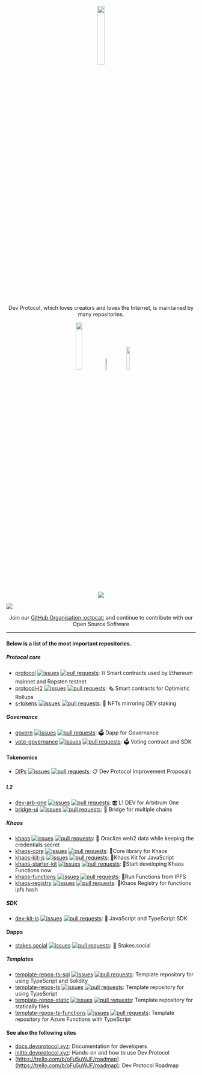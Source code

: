 <p align="center"><a href="http://devprotocol.xyz/"><img src="https://raw.githubusercontent.com/dev-protocol/.github/main/assets/Dev--animated.gif" width="20%"></a></p>

<p align="center">Dev Protocol, which loves creators and loves the Internet, is maintained by many repositories.</p>

<p align="center">
<a href="http://devprotocol.xyz/"><img src="https://custom-icon-badges.herokuapp.com/badge/Dev_Protocol_Website-black.svg?logo=devprtcl" width="18%"></a>
<a href="https://medium.com/devprtcl"><img src="https://img.shields.io/badge/Medium-12100E?style=for-the-badge&logo=medium&logoColor=white" width="9%"></a>
<a href="https://stakes.social/"><img src="https://custom-icon-badges.herokuapp.com/badge/Stakes.social-black.svg?logo=stakes.social" width="12.6%"></a>
</p>

<p align="center">
  <img src="https://readme-typing-svg.herokuapp.com?font=Poppins&color=%234DD0FD&size=24&center=true&vCenter=true&width=700&height=100&lines=Welcome+to+Dev+Protocol;We+support+the+Open+Source+Community;It's+time+to+tokenize+Open+Source+Software;We+love+%24DEV+and+Stakes.social;Developers+and+Sponsors+are+rewarded+with+Tokens"></a>
</p>

<img src="https://user-images.githubusercontent.com/73097560/115834477-dbab4500-a447-11eb-908a-139a6edaec5c.gif">

<p align="center">Join our <a href="https://github.com/dev-protocol/community/issues/new?assignees=&labels=github-invitation&template=invitation.yml&title=Please+invite+me+to+the+community">GitHub Organisation :octocat:</a> and continue to contribute with our Open Source Software</p>

--- 

#### Below is a list of the most important repositories.

##### Protocol core

- [protocol](https://github.com/dev-protocol/protocol) [![issues](https://img.shields.io/github/issues/dev-protocol/protocol)](https://github.com/dev-protocol/protocol/issues) [![pull requests](https://img.shields.io/github/issues-pr/dev-protocol/protocol)](https://github.com/dev-protocol/protocol/pulls): ⛓ Smart contracts used by Ethereum mainnet and Ropsten testnet
- [protocol-l2](https://github.com/dev-protocol/protocol-l2) [![issues](https://img.shields.io/github/issues/dev-protocol/protocol-l2)](https://github.com/dev-protocol/protocol-l2/issues) [![pull requests](https://img.shields.io/github/issues-pr/dev-protocol/protocol-l2)](https://github.com/dev-protocol/protocol-l2/pulls): 🗞️ Smart contracts for Optimistic Rollups
- [s-tokens](https://github.com/dev-protocol/s-tokens) [![issues](https://img.shields.io/github/issues/dev-protocol/s-tokens)](https://github.com/dev-protocol/s-tokens/issues) [![pull requests](https://img.shields.io/github/issues-pr/dev-protocol/s-tokens)](https://github.com/dev-protocol/s-tokens/pulls): 💞 NFTs mirroring DEV staking

##### Governance

- [govern](https://github.com/dev-protocol/govern) [![issues](https://img.shields.io/github/issues/dev-protocol/govern)](https://github.com/dev-protocol/govern/issues) [![pull requests](https://img.shields.io/github/issues-pr/dev-protocol/govern)](https://github.com/dev-protocol/govern/pulls): 🗳 Dapp for Governance
- [vote-governance](https://github.com/dev-protocol/vote-governance) [![issues](https://img.shields.io/github/issues/dev-protocol/vote-governance)](https://github.com/dev-protocol/vote-governance/issues) [![pull requests](https://img.shields.io/github/issues-pr/dev-protocol/vote-governance)](https://github.com/dev-protocol/vote-governance/pulls): 🗳 Voting contract and SDK

#### Tokenomics

- [DIPs](https://github.com/dev-protocol/DIPs) [![issues](https://img.shields.io/github/issues/dev-protocol/DIPs)](https://github.com/dev-protocol/DIPs/issues) [![pull requests](https://img.shields.io/github/issues-pr/dev-protocol/DIPs)](https://github.com/dev-protocol/DIPs/pulls): 📋 Dev Protocol Improvement Proposals

##### L2

- [dev-arb-one](https://github.com/dev-protocol/dev-arb-one) [![issues](https://img.shields.io/github/issues/dev-protocol/dev-arb-one)](https://github.com/dev-protocol/dev-arb-one/issues) [![pull requests](https://img.shields.io/github/issues-pr/dev-protocol/dev-arb-one)](https://github.com/dev-protocol/dev-arb-one/pulls): 🆎 L1 DEV for Arbitrum One
- [bridge-ui](https://github.com/dev-protocol/bridge-ui) [![issues](https://img.shields.io/github/issues/dev-protocol/bridge-ui)](https://github.com/dev-protocol/bridge-ui/issues) [![pull requests](https://img.shields.io/github/issues-pr/dev-protocol/bridge-ui)](https://github.com/dev-protocol/bridge-ui/pulls): 🌉 Bridge for multiple chains

##### Khaos

- [khaos](https://github.com/dev-protocol/khaos) [![issues](https://img.shields.io/github/issues/dev-protocol/khaos)](https://github.com/dev-protocol/khaos/issues) [![pull requests](https://img.shields.io/github/issues-pr/dev-protocol/khaos)](https://github.com/dev-protocol/khaos/pulls): 🌌 Oraclize web2 data while keeping the credentials secret
- [khaos-core](https://github.com/dev-protocol/khaos-core) [![issues](https://img.shields.io/github/issues/dev-protocol/khaos-core)](https://github.com/dev-protocol/khaos-core/issues) [![pull requests](https://img.shields.io/github/issues-pr/dev-protocol/khaos-core)](https://github.com/dev-protocol/khaos-core/pulls): 🌌Core library for Khaos
- [khaos-kit-js](https://github.com/dev-protocol/khaos-kit-js) [![issues](https://img.shields.io/github/issues/dev-protocol/khaos-kit-js)](https://github.com/dev-protocol/khaos-kit-js/issues) [![pull requests](https://img.shields.io/github/issues-pr/dev-protocol/khaos-kit-js)](https://github.com/dev-protocol/khaos-kit-js/pulls): 🌌Khaos Kit for JavaScript
- [khaos-starter-kit](https://github.com/dev-protocol/khaos-starter-kit) [![issues](https://img.shields.io/github/issues/dev-protocol/khaos-starter-kit)](https://github.com/dev-protocol/khaos-starter-kit/issues) [![pull requests](https://img.shields.io/github/issues-pr/dev-protocol/khaos-starter-kit)](https://github.com/dev-protocol/khaos-starter-kit/pulls): 🌌Start developing Khaos Functions now
- [khaos-functions](https://github.com/dev-protocol/khaos-functions) [![issues](https://img.shields.io/github/issues/dev-protocol/khaos-functions)](https://github.com/dev-protocol/khaos-functionskhaos/issues) [![pull requests](https://img.shields.io/github/issues-pr/dev-protocol/khaos-functions)](https://github.com/dev-protocol/khaos-functions/pulls): 🌌Run Functions from IPFS
- [khaos-registry](https://github.com/dev-protocol/khaos-registry) [![issues](https://img.shields.io/github/issues/dev-protocol/khaos-registry)](https://github.com/dev-protocol/khaos-registry/issues) [![pull requests](https://img.shields.io/github/issues-pr/dev-protocol/khaos-registry)](https://github.com/dev-protocol/khaos-registry/pulls): 🌌Khaos Registry for functions ipfs hash

##### SDK

- [dev-kit-js](https://github.com/dev-protocol/dev-kit-js) [![issues](https://img.shields.io/github/issues/dev-protocol/dev-kit-js)](https://github.com/dev-protocol/dev-kit-js/issues) [![pull requests](https://img.shields.io/github/issues-pr/dev-protocol/dev-kit-js)](https://github.com/dev-protocol/dev-kit-js/pulls): 🦦 JavaScript and TypeScript SDK

#### Dapps

- [stakes.social](https://github.com/dev-protocol/stakes.social) [![issues](https://img.shields.io/github/issues/dev-protocol/stakes.social)](https://github.com/dev-protocol/stakes.social/issues) [![pull requests](https://img.shields.io/github/issues-pr/dev-protocol/stakes.social)](https://github.com/dev-protocol/stakes.social/pulls): 🥨 Stakes.social

##### Templates

- [template-repos-ts-sol](https://github.com/dev-protocol/template-repos-ts-sol) [![issues](https://img.shields.io/github/issues/dev-protocol/template-repos-ts-sol)](https://github.com/dev-protocol/template-repos-ts-sol/issues) [![pull requests](https://img.shields.io/github/issues-pr/dev-protocol/template-repos-ts-sol)](https://github.com/dev-protocol/template-repos-ts-sol/pulls): Template repository for using TypeScript and Solidity
- [template-repos-ts](https://github.com/dev-protocol/template-repos-ts) [![issues](https://img.shields.io/github/issues/dev-protocol/template-repos-ts)](https://github.com/dev-protocol/template-repos-ts/issues) [![pull requests](https://img.shields.io/github/issues-pr/dev-protocol/template-repos-ts)](https://github.com/dev-protocol/template-repos-ts/pulls): Template repository for using TypeScript
- [template-repos-static](https://github.com/dev-protocol/template-repos-static) [![issues](https://img.shields.io/github/issues/dev-protocol/template-repos-static)](https://github.com/dev-protocol/template-repos-static/issues) [![pull requests](https://img.shields.io/github/issues-pr/dev-protocol/template-repos-static)](https://github.com/dev-protocol/template-repos-static/pulls): Template repository for statically files
- [template-repos-ts-functions](https://github.com/dev-protocol/template-repos-ts-functions) [![issues](https://img.shields.io/github/issues/dev-protocol/template-repos-ts-functions)](https://github.com/dev-protocol/template-repos-ts-functions/issues) [![pull requests](https://img.shields.io/github/issues-pr/dev-protocol/template-repos-ts-functions)](https://github.com/dev-protocol/template-repos-ts-functions/pulls): Template repository for Azure Functions with TypeScript

#### See also the following sites

- [docs.devprotocol.xyz](https://docs.devprotocol.xyz): Documentation for developers
- [initto.devprotocol.xyz](https://initto.devprotocol.xyz): Hands-on and how to use Dev Protocol
- [https://trello.com/b/oFu5uWJF/roadmap](https://trello.com/b/oFu5uWJF/roadmap): Dev Protocol Roadmap
